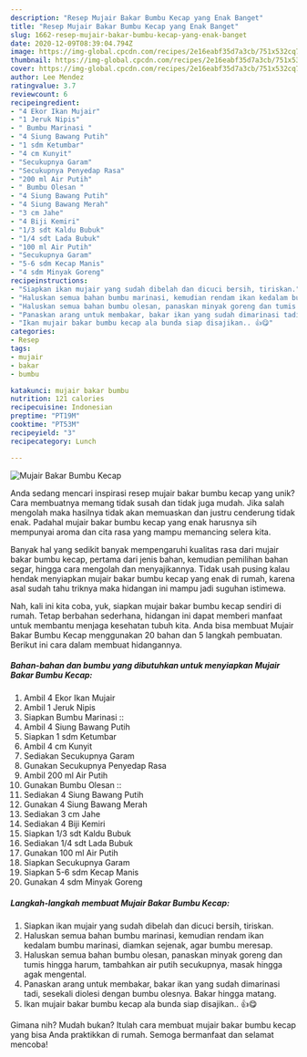 ```yaml
---
description: "Resep Mujair Bakar Bumbu Kecap yang Enak Banget"
title: "Resep Mujair Bakar Bumbu Kecap yang Enak Banget"
slug: 1662-resep-mujair-bakar-bumbu-kecap-yang-enak-banget
date: 2020-12-09T08:39:04.794Z
image: https://img-global.cpcdn.com/recipes/2e16eabf35d7a3cb/751x532cq70/mujair-bakar-bumbu-kecap-foto-resep-utama.jpg
thumbnail: https://img-global.cpcdn.com/recipes/2e16eabf35d7a3cb/751x532cq70/mujair-bakar-bumbu-kecap-foto-resep-utama.jpg
cover: https://img-global.cpcdn.com/recipes/2e16eabf35d7a3cb/751x532cq70/mujair-bakar-bumbu-kecap-foto-resep-utama.jpg
author: Lee Mendez
ratingvalue: 3.7
reviewcount: 6
recipeingredient:
- "4 Ekor Ikan Mujair"
- "1 Jeruk Nipis"
- " Bumbu Marinasi "
- "4 Siung Bawang Putih"
- "1 sdm Ketumbar"
- "4 cm Kunyit"
- "Secukupnya Garam"
- "Secukupnya Penyedap Rasa"
- "200 ml Air Putih"
- " Bumbu Olesan "
- "4 Siung Bawang Putih"
- "4 Siung Bawang Merah"
- "3 cm Jahe"
- "4 Biji Kemiri"
- "1/3 sdt Kaldu Bubuk"
- "1/4 sdt Lada Bubuk"
- "100 ml Air Putih"
- "Secukupnya Garam"
- "5-6 sdm Kecap Manis"
- "4 sdm Minyak Goreng"
recipeinstructions:
- "Siapkan ikan mujair yang sudah dibelah dan dicuci bersih, tiriskan."
- "Haluskan semua bahan bumbu marinasi, kemudian rendam ikan kedalam bumbu marinasi, diamkan sejenak, agar bumbu meresap."
- "Haluskan semua bahan bumbu olesan, panaskan minyak goreng dan tumis hingga harum, tambahkan air putih secukupnya, masak hingga agak mengental."
- "Panaskan arang untuk membakar, bakar ikan yang sudah dimarinasi tadi, sesekali diolesi dengan bumbu olesnya. Bakar hingga matang."
- "Ikan mujair bakar bumbu kecap ala bunda siap disajikan.. 👍😋"
categories:
- Resep
tags:
- mujair
- bakar
- bumbu

katakunci: mujair bakar bumbu 
nutrition: 121 calories
recipecuisine: Indonesian
preptime: "PT19M"
cooktime: "PT53M"
recipeyield: "3"
recipecategory: Lunch

---
```



![Mujair Bakar Bumbu Kecap](https://img-global.cpcdn.com/recipes/2e16eabf35d7a3cb/751x532cq70/mujair-bakar-bumbu-kecap-foto-resep-utama.jpg)

Anda sedang mencari inspirasi resep mujair bakar bumbu kecap yang unik? Cara membuatnya memang tidak susah dan tidak juga mudah. Jika salah mengolah maka hasilnya tidak akan memuaskan dan justru cenderung tidak enak. Padahal mujair bakar bumbu kecap yang enak harusnya sih mempunyai aroma dan cita rasa yang mampu memancing selera kita.

Banyak hal yang sedikit banyak mempengaruhi kualitas rasa dari mujair bakar bumbu kecap, pertama dari jenis bahan, kemudian pemilihan bahan segar, hingga cara mengolah dan menyajikannya. Tidak usah pusing kalau hendak menyiapkan mujair bakar bumbu kecap yang enak di rumah, karena asal sudah tahu triknya maka hidangan ini mampu jadi suguhan istimewa.




Nah, kali ini kita coba, yuk, siapkan mujair bakar bumbu kecap sendiri di rumah. Tetap berbahan sederhana, hidangan ini dapat memberi manfaat untuk membantu menjaga kesehatan tubuh kita. Anda bisa membuat Mujair Bakar Bumbu Kecap menggunakan 20 bahan dan 5 langkah pembuatan. Berikut ini cara dalam membuat hidangannya.

<!--inarticleads1-->

##### Bahan-bahan dan bumbu yang dibutuhkan untuk menyiapkan Mujair Bakar Bumbu Kecap:

1. Ambil 4 Ekor Ikan Mujair
1. Ambil 1 Jeruk Nipis
1. Siapkan  Bumbu Marinasi ::
1. Ambil 4 Siung Bawang Putih
1. Siapkan 1 sdm Ketumbar
1. Ambil 4 cm Kunyit
1. Sediakan Secukupnya Garam
1. Gunakan Secukupnya Penyedap Rasa
1. Ambil 200 ml Air Putih
1. Gunakan  Bumbu Olesan ::
1. Sediakan 4 Siung Bawang Putih
1. Gunakan 4 Siung Bawang Merah
1. Sediakan 3 cm Jahe
1. Sediakan 4 Biji Kemiri
1. Siapkan 1/3 sdt Kaldu Bubuk
1. Sediakan 1/4 sdt Lada Bubuk
1. Gunakan 100 ml Air Putih
1. Siapkan Secukupnya Garam
1. Siapkan 5-6 sdm Kecap Manis
1. Gunakan 4 sdm Minyak Goreng




<!--inarticleads2-->

##### Langkah-langkah membuat Mujair Bakar Bumbu Kecap:

1. Siapkan ikan mujair yang sudah dibelah dan dicuci bersih, tiriskan.
1. Haluskan semua bahan bumbu marinasi, kemudian rendam ikan kedalam bumbu marinasi, diamkan sejenak, agar bumbu meresap.
1. Haluskan semua bahan bumbu olesan, panaskan minyak goreng dan tumis hingga harum, tambahkan air putih secukupnya, masak hingga agak mengental.
1. Panaskan arang untuk membakar, bakar ikan yang sudah dimarinasi tadi, sesekali diolesi dengan bumbu olesnya. Bakar hingga matang.
1. Ikan mujair bakar bumbu kecap ala bunda siap disajikan.. 👍😋




Gimana nih? Mudah bukan? Itulah cara membuat mujair bakar bumbu kecap yang bisa Anda praktikkan di rumah. Semoga bermanfaat dan selamat mencoba!
